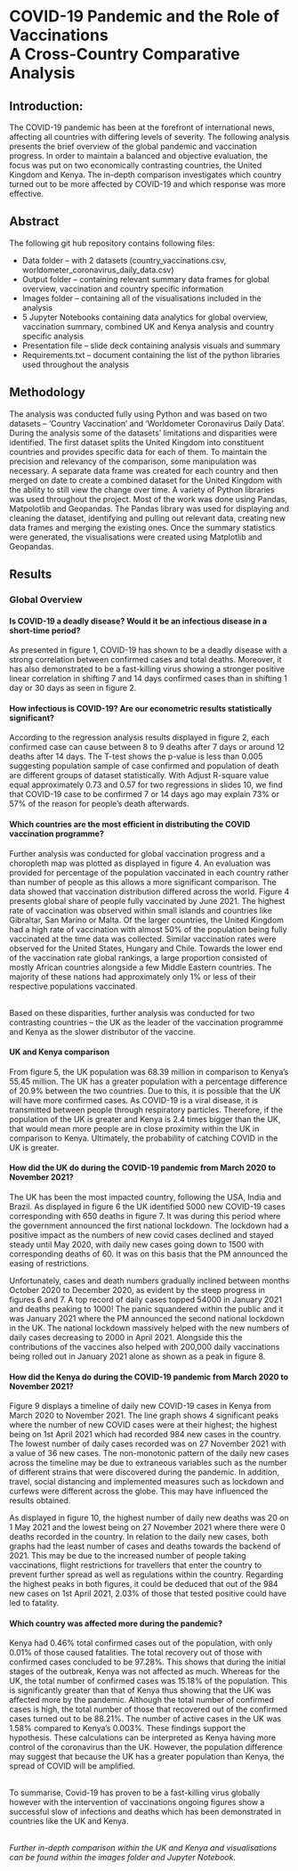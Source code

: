 <h1>COVID-19 Pandemic and the Role of Vaccinations
<br>A Cross-Country Comparative Analysis</h1>

<h2>Introduction:</h2>
<p>The COVID-19 pandemic has been at the forefront of international news, affecting all countries with differing levels of severity. The following analysis presents the brief overview of the global pandemic and vaccination progress. In order to maintain a balanced and objective evaluation, the focus was put on two economically contrasting countries, the United Kingdom and Kenya. The in-depth comparison investigates which country turned out to be more affected by COVID-19 and which response was more effective.</p>

<h2>Abstract</h2>
The following git hub repository contains following files:
<ul>
<li>Data folder – with 2 datasets (country_vaccinations.csv, worldometer_coronavirus_daily_data.csv)</li>
<li>Output folder – containing relevant summary data frames for global overview, vaccination and country specific information</li>
<li>Images folder – containing all of the visualisations included in the analysis</li>
<li>5 Jupyter Notebooks containing data analytics for global overview, vaccination summary, combined UK and Kenya analysis and country specific analysis</li>
<li>Presentation file – slide deck containing analysis visuals and summary</li>
<li>Requirements.txt – document containing the list of the python libraries used throughout the analysis</li>
</ul>

<h2>Methodology</h2>
<p>The analysis was conducted fully using Python and was based on two datasets – ‘Country Vaccination’ and ‘Worldometer Coronavirus Daily Data’. During the analysis some of the datasets’ limitations and disparities were identified. The first dataset splits the United Kingdom into constituent countries and provides specific data for each of them. To maintain the precision and relevancy of the comparison, some manipulation was necessary. A separate data frame was created for each country and then merged on date to create a combined dataset for the United Kingdom with the ability to still view the change over time. 
A variety of Python libraries was used throughout the project. Most of the work was done using Pandas, Matpolotlib and Geopandas. The Pandas library was used for displaying and cleaning the dataset, identifying and pulling out relevant data, creating new data frames and merging the existing ones. Once the summary statistics were generated, the visualisations were created using Matplotlib and Geopandas.</p>
<h2>Results</h2>
<h3>Global Overview</h3>
<h4>Is COVID-19 a deadly disease? Would it be an infectious disease in a short-time period? </h4>
<p>As presented in figure 1, COVID-19 has shown to be a deadly disease with a strong correlation between confirmed cases and total deaths. Moreover, it has also demonstrated to be a fast-killing virus showing a stronger positive linear correlation in shifting 7 and 14 days confirmed cases than in shifting 1 day or 30 days as seen in figure 2.</p>
<h4>How infectious is COVID-19? Are our econometric results statistically significant?</h4>
<p>According to the regression analysis results displayed in figure 2, each confirmed case can cause between 8 to 9 deaths after 7 days or around 12 deaths after 14 days. The T-test shows the p-value is less than 0.005 suggesting population sample of case confirmed and population of death are different groups of dataset statistically. With Adjust R-square value equal approximately 0.73 and 0.57 for two regressions in slides 10, we find that COVID-19 case to be confirmed 7 or 14 days ago may explain 73% or 57% of the reason for people’s death afterwards.</p>
<h4>Which countries are the most efficient in distributing the COVID vaccination programme?</h4>
<p>Further analysis was conducted for global vaccination progress and a choropleth map was plotted as displayed in figure 4. An evaluation was provided for percentage of the population vaccinated in each country rather than number of people as this allows a more significant comparison.
The data showed that vaccination distribution differed across the world. Figure 4 presents global share of people fully vaccinated by June 2021. The highest rate of vaccination was observed within small islands and countries like Gibraltar, San Marino or Malta. Of the larger countries, the United Kingdom had a high rate of vaccination with almost 50% of the population being fully vaccinated at the time data was collected. Similar vaccination rates were observed for the United States, Hungary and Chile.
Towards the lower end of the vaccination rate global rankings, a large proportion consisted of mostly African countries alongside a few Middle Eastern countries. The majority of these nations had approximately only 1% or less of their respective populations vaccinated.

<br>Based on these disparities, further analysis was conducted for two contrasting countries – the UK as the leader of the vaccination programme and Kenya as the slower distributor of the vaccine.</p>
<h4>UK and Kenya comparison</h4>
<p>From figure 5, the UK population was 68.39 million in comparison to Kenya’s 55.45 million. The UK has a greater population with a percentage difference of 20.9% between the two countries. Due to this, it is possible that the UK will have more confirmed cases. As COVID-19 is a viral disease, it is transmitted between people through respiratory particles. Therefore, if the population of the UK is greater and Kenya is 2.4 times bigger than the UK, that would mean more people are in close proximity within the UK in comparison to Kenya. Ultimately, the probability of catching COVID in the UK is greater.</p>
<h4>How did the UK do during the COVID-19 pandemic from March 2020 to November 2021? </h4>
<p>The UK has been the most impacted country, following the USA, India and Brazil. As displayed in figure 6 the UK identified 5000 new COVID-19 cases corresponding with 650 deaths in figure 7. It was during this period where the government announced the first national lockdown. The lockdown had a positive impact as the numbers of new covid cases declined and stayed steady until May 2020, with daily new cases going down to 1500 with corresponding deaths of 60. It was on this basis that the PM announced the easing of restrictions.</p>
<p>Unfortunately, cases and death numbers gradually inclined between months October 2020 to December 2020, as evident by the steep progress in figures 6 and 7. A top record of daily cases topped 54000 in January 2021 and deaths peaking to 1000!
The panic squandered within the public and it was January 2021 where the PM announced the second national lockdown in the UK. The national lockdown massively helped with the new numbers of daily cases decreasing to 2000 in April 2021. Alongside this the contributions of the vaccines also helped with 200,000 daily vaccinations being rolled out in January 2021 alone as shown as a peak in figure 8.</p>
<h4>How did the Kenya do during the COVID-19 pandemic from March 2020 to November 2021? </h4>
<p>Figure 9 displays a timeline of daily new COVID-19 cases in Kenya from March 2020 to November 2021. The line graph shows 4 significant peaks where the number of new COVID cases were at their highest; the highest being on 1st April 2021 which had recorded 984 new cases in the country. The lowest number of daily cases recorded was on 27 November 2021 with a value of 36 new cases.  The non-monotonic pattern of the daily new cases across the timeline may be due to extraneous variables such as the number of different strains that were discovered during the pandemic. In addition, travel, social distancing and implemented measures such as lockdown and curfews were different across the globe. This may have influenced the results obtained.</p>
<p>As displayed in figure 10, the highest number of daily new deaths was 20 on 1 May 2021 and the lowest being on 27 November 2021 where there were 0 deaths recorded in the country. In relation to the daily new cases, both graphs had the least number of cases and deaths towards the backend of 2021. This may be due to the increased number of people taking vaccinations, flight restrictions for travellers that enter the country to prevent further spread as well as regulations within the country. Regarding the highest peaks in both figures, it could be deduced that out of the 984 new cases on 1st April 2021, 2.03% of those that tested positive could have led to fatality.</p>
<h4>Which country was affected more during the pandemic?</h4>
<p>Kenya had 0.46% total confirmed cases out of the population, with only 0.01% of those caused fatalities. The total recovery out of those with confirmed cases concluded to be 97.28%. This shows that during the initial stages of the outbreak, Kenya was not affected as much. Whereas for the UK, the total number of confirmed cases was 15.18% of the population. This is significantly greater than that of Kenya thus showing that the UK was affected more by the pandemic. Although the total number of confirmed cases is high, the total number of those that recovered out of the confirmed cases turned out to be 88.21%. The number of active cases in the UK was 1.58% compared to Kenya’s 0.003%. These findings support the hypothesis. These calculations can be interpreted as Kenya having more control of the coronavirus than the UK. However, the population difference may suggest that because the UK has a greater population than Kenya, the spread of COVID will be amplified.</p>
<br>To summarise, Covid-19 has proven to be a fast-killing virus globally however with the intervention of vaccinations ongoing figures show a successful slow of infections and deaths which has been demonstrated in countries like the UK and Kenya.

<br><i>Further in-depth comparison within the UK and Kenya and visualisations can be found within the images folder and Jupyter Notebook.</i></p>



